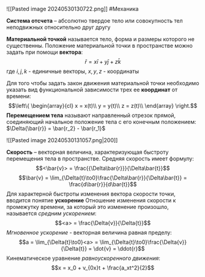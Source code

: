 ![[Pasted image 20240530130722.png]]
#Механика 

**Система отсчета** – абсолютно твердое тело или совокупность тел неподвижных относительно друг другу

**Материальной точкой** называется тело, форма и размеры которого не существенны. Положение материальной точки в пространстве можно задать при помощи **вектора**: 
$$\bar{r} = x\bar{i} + y\bar{j} + z\bar{k}$$где $i, j, k$ - единичные векторы, $x, y, z$ - координаты

Для того чтобы задать закон движения материальной точки необходимо указать вид функциональной зависимости трех ее **координат** от времени: $$\left\{ \begin{array}{cl}
x = x(t)\\
y = y(t)\\
z = z(t)\\
\end{array} \right.$$
**Перемещением тела** называют направленный отрезок прямой, соединяющий начальное положение тела с его конечным положением: $\Delta{\bar{r}} = \bar{r_2} - \bar{r_1}$

![[Pasted image 20240530131057.png|200]]

**Скорость** – векторная величина, характеризующая быстроту перемещения тела в пространстве. Средняя скорость имеет формулу: $$<\bar{v}> = \frac{{\Delta\bar{r}}}{\Delta\bar{t}}$$$$\bar{v} = \lim_{\Delta{t}\to0}\frac{\Delta\bar{r}}{\Delta\bar{t}} = \frac{d\bar{r}}{d\bar{t}}$$
Для характерной быстроты изменения вектора скорости точки, вводится понятие **ускорение**
Отношение изменения скорости к промежутку времени, за который это изменение произошло, называется *средним ускорением*: $$<a> = \frac{\Delta{v}}{\Delta{t}}$$*Мгновенное ускорение* - векторная величина равная пределу:  $$a = \lim_{\Delta{t}\to0}<a> = \lim_{\Delta{t}\to0}\frac{\Delta{v}}{\Delta{t}} = \dot{v} = \ddot{r}$$
Кинематическое уравнение *равноускоренного движения*: $$x = x_0 + v_{0x}t + \frac{a_xt^2}{2}$$ 
